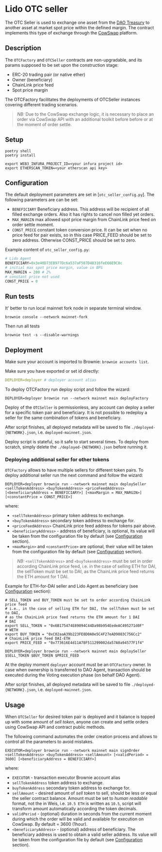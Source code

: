 # Lido OTC seller

The OTC Seller is used to exchange one asset from the [DAO Treasury](https://mainnet.lido.fi/#/lido-dao/0x3e40d73eb977dc6a537af587d48316fee66e9c8c/) to another asset at market spot price within the defined margin. The contract implements this type of exchange through the [CowSwap](https://cow.fi/) platform.

## Description

The `OTCFactory` and  `OTCSeller` contracts are non-upgradable, and its params supposed to be set upon the construction stage:

- ERC-20 trading pair (or native ether)
- Owner (beneficiary)
- ChainLink price feed
- Spot price margin

The OTCFactory facilitates the deployments of OTCSeller instances covering different trading scenarios.

> *NB:* Due to the CowSwap exchange logic, it is necessary to place an order via CowSwap API with an additional toolkit before before or at the moment of order settle.

## Setup

```shell
poetry shell
poetry install

export WEB3_INFURA_PROJECT_ID=<your infura project id>
export ETHERSCAN_TOKEN=<your etherscan api key>
```

## Configuration

The default deployment parameters are set in [`otc_seller_config.py`]. The following parameters are can be set:

- `BENEFICIARY` Beneficiary address. This address will be recipient of all filled exchange orders. Also it has rights to cancel non filled yet orders.
- `MAX_MARGIN` max allowed spot price margin from ChainLink price feed on order settle moment.
- `CONST_PRICE` constant token conversion price. It can be set when no price feed for pair exists, so in this case PRICE_FEED should be set to zero address. Otherwise CONST_PRICE should be set to zero.

Example content of `otc_seller_config.py`:

```py
# Lido Agent
BENEFICIARY=0x3e40D73EB977Dc6a537aF587D48316feE66E9C8c
# initial max spot price margin, value in BPS
MAX_MARGIN = 200 # 2%
# constant price not used
CONST_PRICE = 0
```

## Run tests

It' better to run local mainnet fork node in separate terminal window.

```shell
brownie console --network mainnet-fork
```

Then run all tests

```shell
brownie test -s --disable-warnings
```

## Deployment

Make sure your account is imported to Brownie: `brownie accounts list`.

Make sure you have exported or set id directly:

```yaml
DEPLOYER=deployer # deployer account alias
```

To deploy OTCFactory run deploy script and follow the wizard:

```shell
DEPLOYER=deployer brownie run --network mainnet main deployFactory
```

Deploy of the `OTCSeller` is permissionless, any account can deploy a seller for a specific token pair and beneficiary. It is not possible to redeploy a seller for the same combination of tokens and beneficiary.

After script finishes, all deployed metadata will be saved to file `./deployed-{NETWORK}.json`, i.e. `deployed-mainnet.json`.

Deploy script is stateful, so it safe to start several times. To deploy from scratch, simply delete the `./deployed-{NETWORK}.json` before running it.

### Deploying additional seller for other tokens

`OTCFactory` allows to have multiple sellers for different token pairs. To deploy additional seller run the next command and follow the wizard:

```shell
DEPLOYER=deployer brownie run --network mainnet main deploySeller <sellTokenAddress> <buyTokenAddress> <priceFeedAddress> [<beneficiaryAddress = BENEFICIARY>] [<maxMargin = MAX_MARGIN>] [<constantPrice = CONST_PRICE>]
```

where:

- `<sellTokenAddress>` primary token address to exchange.
- `<buyTokenAddress>` secondary token address to exchange for.
- `<priceFeedAddress>` ChainLink price feed address for tokens pair above.
- `<beneficiaryAddress>` - address of beneficiary, is optional, its value will be taken from the configuration file by default (see [Configuration](#configuration) section).
- `<maxMargin>` and  `<constantPrice>` are optional, their value will be taken from the configuration file by default (see [Configuration](#configuration) section).

> *NB:* `<sellTokenAddress>` and `<buyTokenAddress>` must be set in order according ChainLink price feed, i.e. in the case of selling ETH for DAI, the sellToken must be set to DAI, as the ChainLink price feed returns the ETH amount for 1 DAI.

Example for ETH-for-DAI seller and Lido Agent as beneficiary (see [Configuration](#configuration) section):

```shell
# SELL_TOKEN and BUY_TOKEN must be set to order according ChainLink price feed
# i.e., in the case of selling ETH for DAI, the sellToken must be set to DAI,
# as the ChainLink price feed returns the ETH amount for 1 DAI
# DAI
export SELL_TOKEN = "0x6B175474E89094C44Da98b954EedeAC495271d0F"
# WETH
export BUY_TOKEN = "0xC02aaA39b223FE8D0A0e5C4F27eAD9083C756Cc2"
# ChainLink price feed DAI-ETH
export PRICE_FEED = "0x773616E4d11A78F511299002da57A0a94577F1f4"

DEPLOYER=deployer brownie run --network mainnet main deploySeller $SELL_TOKEN $BUY_TOKEN $PRICE_FEED
```

At the deploy moment `deployer` account must be an `OTCFactory` owner. In case when ownership is transferred to DAO Agent, transaction should be executed during the Voting execution phase (on behalf DAO Agent).

After script finishes, all deployed metadata will be saved to file `./deployed-{NETWORK}.json`, i.e. `deployed-mainnet.json`.

## Usage

When `OTCSeller` for desired token pair is deployed and it balance is topped up with some amount of *sell token*, anyone can create and settle orders using CowSwap API and contract public methods.

The following command automates the order creation process and allows  to control all the parameters to avoid mistakes.

```shell
EXECUTOR=deployer brownie run --network mainnet main signOrder <sellTokenAddress> <buyTokenAddress> <sellAmount> [<validPeriod> = 3600] [<beneficiaryAddress = BENEFICIARY>]
```

where:

- `EXECUTOR` - transaction executor Brownie account alias
- `sellTokenAddress` token address to exchange.
- `buyTokenAddress` secondary token address to exchange for.
- `sellAmount` - desired amount of *sell token* to sell, should be less or equal the seller contract balance. Amount must be set to *human readable* format, not the in Weis, i.e. `10.5 ETH` is written as `10.5`, script will transform amount automatically according the token decimals.
- `validPeriod` - (optional) duration in seconds from the current moment during which the order will be valid and available for execution on CowSwap. By default = 3600 (1hour).
- `<beneficiaryAddress>` - (optional) address of beneficiary. The beneficiary address is used to obtain a valid seller address. Its value will be taken from the configuration file by default (see [Configuration](#configuration) section).
